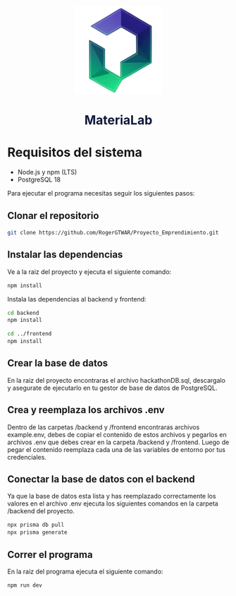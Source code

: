 <div align="center">
    <img src="frontend/public/Logo.png" width="200" height="200" alt="MateriaLab Logo">
    <br>
    <h1 style="color: #111A3B; font-weight: bold;">MateriaLab</h1>
</div>

# Requisitos del sistema

- Node.js y npm (LTS)
- PostgreSQL 18

Para ejecutar el programa necesitas seguir los siguientes pasos: 

## Clonar el repositorio

```bash
git clone https://github.com/RogerGTWAR/Proyecto_Emprendimiento.git
```

## Instalar las dependencias

Ve a la raiz del proyecto y ejecuta el siguiente comando: 

```bash 
npm install
```

Instala las dependencias al backend y frontend:
```bash 
cd backend
npm install
```
```bash 
cd ../frontend
npm install
```


## Crear la base de datos

En la raiz del proyecto encontraras el archivo hackathonDB.sql, descargalo 
y asegurate de ejecutarlo en tu gestor de base de datos de PostgreSQL.

## Crea y reemplaza los archivos .env

Dentro de las carpetas /backend y /frontend encontraras archivos example.env, 
debes de copiar el contenido de estos archivos y pegarlos en archivos .env que 
debes crear en la carpeta /backend y /frontend. Luego de pegar el contenido 
reemplaza cada una de las variables de entorno por tus credenciales.

## Conectar la base de datos con el backend

Ya que la base de datos esta lista y has reemplazado correctamente los valores en el
archivo .env ejecuta los siguientes comandos en la carpeta /backend del proyecto.

```bash 
npx prisma db pull
npx prisma generate
```

## Correr el programa

En la raiz del programa ejecuta el siguiente comando: 

```bash 
npm run dev
```
